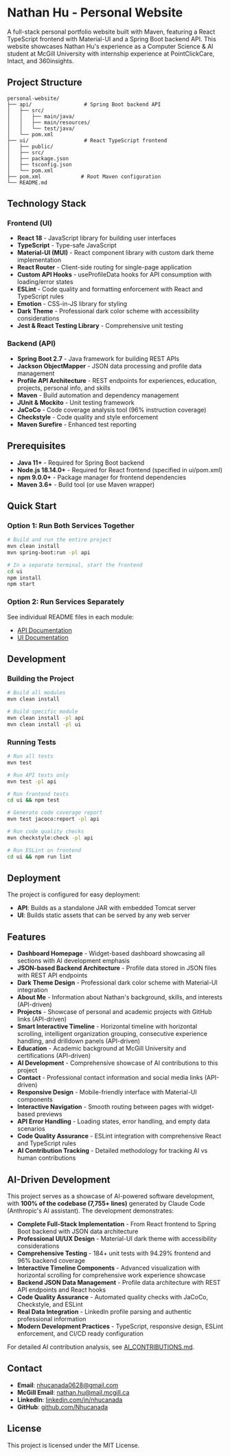 # Nathan Hu - Personal Website

A full-stack personal portfolio website built with Maven, featuring a React TypeScript frontend with Material-UI and a Spring Boot backend API. This website showcases Nathan Hu's experience as a Computer Science & AI student at McGill University with internship experience at PointClickCare, Intact, and 360insights.

## Project Structure

```
personal-website/
├── api/                 # Spring Boot backend API
│   ├── src/
│   │   ├── main/java/
│   │   ├── main/resources/
│   │   └── test/java/
│   └── pom.xml
├── ui/                  # React TypeScript frontend
│   ├── public/
│   ├── src/
│   ├── package.json
│   ├── tsconfig.json
│   └── pom.xml
├── pom.xml             # Root Maven configuration
└── README.md
```

## Technology Stack

### Frontend (UI)
- **React 18** - JavaScript library for building user interfaces
- **TypeScript** - Type-safe JavaScript
- **Material-UI (MUI)** - React component library with custom dark theme implementation
- **React Router** - Client-side routing for single-page application
- **Custom API Hooks** - useProfileData hooks for API consumption with loading/error states
- **ESLint** - Code quality and formatting enforcement with React and TypeScript rules
- **Emotion** - CSS-in-JS library for styling
- **Dark Theme** - Professional dark color scheme with accessibility considerations
- **Jest & React Testing Library** - Comprehensive unit testing

### Backend (API)
- **Spring Boot 2.7** - Java framework for building REST APIs
- **Jackson ObjectMapper** - JSON data processing and profile data management
- **Profile API Architecture** - REST endpoints for experiences, education, projects, personal info, and skills
- **Maven** - Build automation and dependency management
- **JUnit & Mockito** - Unit testing framework
- **JaCoCo** - Code coverage analysis tool (96% instruction coverage)
- **Checkstyle** - Code quality and style enforcement
- **Maven Surefire** - Enhanced test reporting

## Prerequisites

- **Java 11+** - Required for Spring Boot backend
- **Node.js 18.14.0+** - Required for React frontend (specified in ui/pom.xml)
- **npm 9.0.0+** - Package manager for frontend dependencies
- **Maven 3.6+** - Build tool (or use Maven wrapper)

## Quick Start

### Option 1: Run Both Services Together

```bash
# Build and run the entire project
mvn clean install
mvn spring-boot:run -pl api

# In a separate terminal, start the frontend
cd ui
npm install
npm start
```

### Option 2: Run Services Separately

See individual README files in each module:
- [API Documentation](./api/README.md)
- [UI Documentation](./ui/README.md)

## Development

### Building the Project

```bash
# Build all modules
mvn clean install

# Build specific module
mvn clean install -pl api
mvn clean install -pl ui
```

### Running Tests

```bash
# Run all tests
mvn test

# Run API tests only
mvn test -pl api

# Run frontend tests
cd ui && npm test

# Generate code coverage report
mvn test jacoco:report -pl api

# Run code quality checks
mvn checkstyle:check -pl api

# Run ESLint on frontend
cd ui && npm run lint
```

## Deployment

The project is configured for easy deployment:

- **API**: Builds as a standalone JAR with embedded Tomcat server
- **UI**: Builds static assets that can be served by any web server

## Features

- **Dashboard Homepage** - Widget-based dashboard showcasing all sections with AI development emphasis
- **JSON-based Backend Architecture** - Profile data stored in JSON files with REST API endpoints
- **Dark Theme Design** - Professional dark color scheme with Material-UI integration
- **About Me** - Information about Nathan's background, skills, and interests (API-driven)
- **Projects** - Showcase of personal and academic projects with GitHub links (API-driven)
- **Smart Interactive Timeline** - Horizontal timeline with horizontal scrolling, intelligent organization grouping, consecutive experience handling, and drilldown panels (API-driven)
- **Education** - Academic background at McGill University and certifications (API-driven)
- **AI Development** - Comprehensive showcase of AI contributions to this project
- **Contact** - Professional contact information and social media links (API-driven)
- **Responsive Design** - Mobile-friendly interface with Material-UI components
- **Interactive Navigation** - Smooth routing between pages with widget-based previews
- **API Error Handling** - Loading states, error handling, and empty data scenarios
- **Code Quality Assurance** - ESLint integration with comprehensive React and TypeScript rules
- **AI Contribution Tracking** - Detailed methodology for tracking AI vs human contributions

## AI-Driven Development

This project serves as a showcase of AI-powered software development, with **100% of the codebase (7,755+ lines)** generated by Claude Code (Anthropic's AI assistant). The development demonstrates:

- **Complete Full-Stack Implementation** - From React frontend to Spring Boot backend with JSON data architecture
- **Professional UI/UX Design** - Material-UI dark theme with accessibility considerations
- **Comprehensive Testing** - 184+ unit tests with 94.29% frontend and 96% backend coverage
- **Interactive Timeline Components** - Advanced visualization with horizontal scrolling for comprehensive work experience showcase
- **Backend JSON Data Management** - Profile data architecture with REST API endpoints and React hooks
- **Code Quality Assurance** - Automated quality checks with JaCoCo, Checkstyle, and ESLint
- **Real Data Integration** - LinkedIn profile parsing and authentic professional information
- **Modern Development Practices** - TypeScript, responsive design, ESLint enforcement, and CI/CD ready configuration

For detailed AI contribution analysis, see [AI_CONTRIBUTIONS.md](./AI_CONTRIBUTIONS.md).

## Contact

- **Email**: nhucanada0628@gmail.com
- **McGill Email**: nathan.hu@mail.mcgill.ca
- **LinkedIn**: [linkedin.com/in/nhucanada](https://www.linkedin.com/in/nhucanada/)
- **GitHub**: [github.com/Nhucanada](https://github.com/Nhucanada)

## License

This project is licensed under the MIT License.